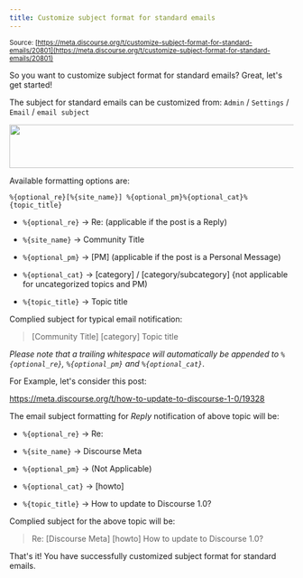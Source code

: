 ```yaml
---
title: Customize subject format for standard emails
---
```


<small class="documentation-source">Source: [https://meta.discourse.org/t/customize-subject-format-for-standard-emails/20801](https://meta.discourse.org/t/customize-subject-format-for-standard-emails/20801)</small>

So you want to customize subject format for standard emails? Great, let's get started!

The subject for standard emails can be customized from: `Admin` / `Settings` / `Email` / `email subject`

<img src="//discourse-meta.s3-us-west-1.amazonaws.com/original/3X/4/d/4d6ff202f5422d3720b909b23aea6dc2b2cadd03.png" width="598" height="77"> 

Available formatting options are:

`%{optional_re}[%{site_name}] %{optional_pm}%{optional_cat}%{topic_title}`

* `%{optional_re}` &rarr; Re: (applicable if the post is a Reply)

* `%{site_name}` &rarr; Community Title

* `%{optional_pm}` &rarr; [PM] (applicable if the post is a Personal Message)

* `%{optional_cat}` &rarr; [category] / [category/subcategory] {not applicable for uncategorized topics and PM)

* `%{topic_title}` &rarr; Topic title

Complied subject for typical email notification: 

> [Community Title] [category] Topic title

*Please note that a trailing whitespace will automatically be appended to `%{optional_re}`, `%{optional_pm}` and `%{optional_cat}`*.

For Example, let's consider this post:

https://meta.discourse.org/t/how-to-update-to-discourse-1-0/19328

The email subject formatting for *Reply* notification of above topic will be:

* `%{optional_re}` &rarr; Re:

* `%{site_name}` &rarr; Discourse Meta

* `%{optional_pm}` &rarr; (Not Applicable)

* `%{optional_cat}` &rarr; [howto]

* `%{topic_title}` &rarr; How to update to Discourse 1.0?

Complied subject for the above topic will be: 

> Re: [Discourse Meta] [howto] How to update to Discourse 1.0?

That's it! You have successfully customized subject format for standard emails.
